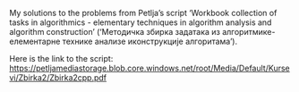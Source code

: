 My solutions to the problems from Petlja’s script ‘Workbook collection of tasks in algorithmics - elementary techniques in algorithm analysis and algorithm construction’ (‘Методичка збирка задатака из алгоритмике-елементарне технике анализе иконструкције алгоритама’).


Here is the link to the script: https://petljamediastorage.blob.core.windows.net/root/Media/Default/Kursevi/Zbirka2/Zbirka2cpp.pdf
